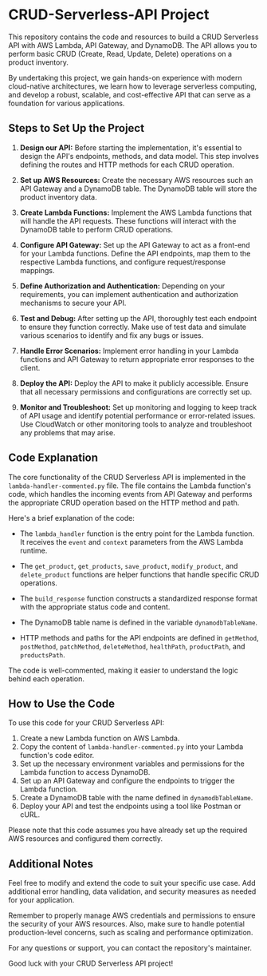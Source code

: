 # CRUD-Serverless-API Project

This repository contains the code and resources to build a CRUD Serverless API with AWS Lambda, API Gateway, and DynamoDB. The API allows you to perform basic CRUD (Create, Read, Update, Delete) operations on a product inventory. 

By undertaking this project, we gain hands-on experience with modern cloud-native architectures, we learn how to leverage serverless computing, and develop a robust, scalable, and cost-effective API that can serve as a foundation for various applications.

## Steps to Set Up the Project

1. **Design our API:**
   Before starting the implementation, it's essential to design the API's endpoints, methods, and data model. This step involves defining the routes and HTTP methods for each CRUD operation.

2. **Set up AWS Resources:**
   Create the necessary AWS resources such an API Gateway and a DynamoDB table. The DynamoDB table will store the product inventory data.

3. **Create Lambda Functions:**
   Implement the AWS Lambda functions that will handle the API requests. These functions will interact with the DynamoDB table to perform CRUD operations.

4. **Configure API Gateway:**
   Set up the API Gateway to act as a front-end for your Lambda functions. Define the API endpoints, map them to the respective Lambda functions, and configure request/response mappings.

5. **Define Authorization and Authentication:**
   Depending on your requirements, you can implement authentication and authorization mechanisms to secure your API.

6. **Test and Debug:**
   After setting up the API, thoroughly test each endpoint to ensure they function correctly. Make use of test data and simulate various scenarios to identify and fix any bugs or issues.

7. **Handle Error Scenarios:**
   Implement error handling in your Lambda functions and API Gateway to return appropriate error responses to the client.

8. **Deploy the API:**
   Deploy the API to make it publicly accessible. Ensure that all necessary permissions and configurations are correctly set up.

9. **Monitor and Troubleshoot:**
   Set up monitoring and logging to keep track of API usage and identify potential performance or error-related issues. Use CloudWatch or other monitoring tools to analyze and troubleshoot any problems that may arise.

## Code Explanation

The core functionality of the CRUD Serverless API is implemented in the `lambda-handler-commented.py` file. The file contains the Lambda function's code, which handles the incoming events from API Gateway and performs the appropriate CRUD operation based on the HTTP method and path.

Here's a brief explanation of the code:

- The `lambda_handler` function is the entry point for the Lambda function. It receives the `event` and `context` parameters from the AWS Lambda runtime.

- The `get_product`, `get_products`, `save_product`, `modify_product`, and `delete_product` functions are helper functions that handle specific CRUD operations.

- The `build_response` function constructs a standardized response format with the appropriate status code and content.

- The DynamoDB table name is defined in the variable `dynamodbTableName`.

- HTTP methods and paths for the API endpoints are defined in `getMethod`, `postMethod`, `patchMethod`, `deleteMethod`, `healthPath`, `productPath`, and `productsPath`.

The code is well-commented, making it easier to understand the logic behind each operation.

## How to Use the Code

To use this code for your CRUD Serverless API:

1. Create a new Lambda function on AWS Lambda.
2. Copy the content of `lambda-handler-commented.py` into your Lambda function's code editor.
3. Set up the necessary environment variables and permissions for the Lambda function to access DynamoDB.
4. Set up an API Gateway and configure the endpoints to trigger the Lambda function.
5. Create a DynamoDB table with the name defined in `dynamodbTableName`.
6. Deploy your API and test the endpoints using a tool like Postman or cURL.

Please note that this code assumes you have already set up the required AWS resources and configured them correctly.

## Additional Notes

Feel free to modify and extend the code to suit your specific use case. Add additional error handling, data validation, and security measures as needed for your application.

Remember to properly manage AWS credentials and permissions to ensure the security of your AWS resources. Also, make sure to handle potential production-level concerns, such as scaling and performance optimization.

For any questions or support, you can contact the repository's maintainer.

Good luck with your CRUD Serverless API project!



